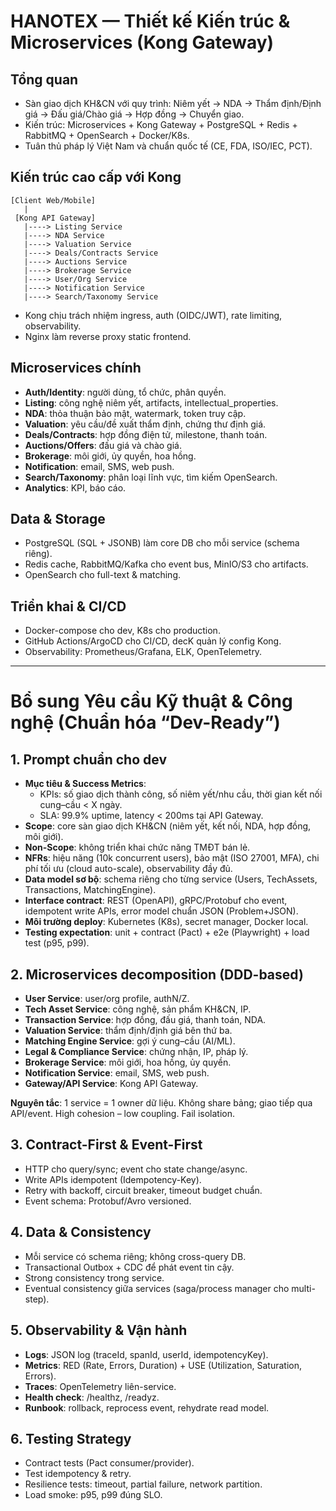 # HANOTEX — Thiết kế Kiến trúc & Microservices (Kong Gateway)

## Tổng quan
- Sàn giao dịch KH&CN với quy trình: Niêm yết → NDA → Thẩm định/Định giá → Đấu giá/Chào giá → Hợp đồng → Chuyển giao.
- Kiến trúc: Microservices + Kong Gateway + PostgreSQL + Redis + RabbitMQ + OpenSearch + Docker/K8s.
- Tuân thủ pháp lý Việt Nam và chuẩn quốc tế (CE, FDA, ISO/IEC, PCT).

## Kiến trúc cao cấp với Kong
```
[Client Web/Mobile]
   |
 [Kong API Gateway]
   |----> Listing Service
   |----> NDA Service
   |----> Valuation Service
   |----> Deals/Contracts Service
   |----> Auctions Service
   |----> Brokerage Service
   |----> User/Org Service
   |----> Notification Service
   |----> Search/Taxonomy Service
```
- Kong chịu trách nhiệm ingress, auth (OIDC/JWT), rate limiting, observability.
- Nginx làm reverse proxy static frontend.

## Microservices chính
- **Auth/Identity**: người dùng, tổ chức, phân quyền.
- **Listing**: công nghệ niêm yết, artifacts, intellectual_properties.
- **NDA**: thỏa thuận bảo mật, watermark, token truy cập.
- **Valuation**: yêu cầu/đề xuất thẩm định, chứng thư định giá.
- **Deals/Contracts**: hợp đồng điện tử, milestone, thanh toán.
- **Auctions/Offers**: đấu giá và chào giá.
- **Brokerage**: môi giới, ủy quyền, hoa hồng.
- **Notification**: email, SMS, web push.
- **Search/Taxonomy**: phân loại lĩnh vực, tìm kiếm OpenSearch.
- **Analytics**: KPI, báo cáo.

## Data & Storage
- PostgreSQL (SQL + JSONB) làm core DB cho mỗi service (schema riêng).
- Redis cache, RabbitMQ/Kafka cho event bus, MinIO/S3 cho artifacts.
- OpenSearch cho full-text & matching.

## Triển khai & CI/CD
- Docker-compose cho dev, K8s cho production.
- GitHub Actions/ArgoCD cho CI/CD, decK quản lý config Kong.
- Observability: Prometheus/Grafana, ELK, OpenTelemetry.

---

# Bổ sung Yêu cầu Kỹ thuật & Công nghệ (Chuẩn hóa “Dev-Ready”)

## 1. Prompt chuẩn cho dev
- **Mục tiêu & Success Metrics**: 
  - KPIs: số giao dịch thành công, số niêm yết/nhu cầu, thời gian kết nối cung–cầu < X ngày.
  - SLA: 99.9% uptime, latency < 200ms tại API Gateway.
- **Scope**: core sàn giao dịch KH&CN (niêm yết, kết nối, NDA, hợp đồng, môi giới).
- **Non-Scope**: không triển khai chức năng TMĐT bán lẻ.
- **NFRs**: hiệu năng (10k concurrent users), bảo mật (ISO 27001, MFA), chi phí tối ưu (cloud auto-scale), observability đầy đủ.
- **Data model sơ bộ**: schema riêng cho từng service (Users, TechAssets, Transactions, MatchingEngine).
- **Interface contract**: REST (OpenAPI), gRPC/Protobuf cho event, idempotent write APIs, error model chuẩn JSON (Problem+JSON).
- **Môi trường deploy**: Kubernetes (K8s), secret manager, Docker local.
- **Testing expectation**: unit + contract (Pact) + e2e (Playwright) + load test (p95, p99).

## 2. Microservices decomposition (DDD-based)
- **User Service**: user/org profile, authN/Z.
- **Tech Asset Service**: công nghệ, sản phẩm KH&CN, IP.
- **Transaction Service**: hợp đồng, đấu giá, thanh toán, NDA.
- **Valuation Service**: thẩm định/định giá bên thứ ba.
- **Matching Engine Service**: gợi ý cung–cầu (AI/ML).
- **Legal & Compliance Service**: chứng nhận, IP, pháp lý.
- **Brokerage Service**: môi giới, hoa hồng, ủy quyền.
- **Notification Service**: email, SMS, web push.
- **Gateway/API Service**: Kong API Gateway.

**Nguyên tắc**: 1 service = 1 owner dữ liệu. Không share bảng; giao tiếp qua API/event. High cohesion – low coupling. Fail isolation.  

## 3. Contract-First & Event-First
- HTTP cho query/sync; event cho state change/async.
- Write APIs idempotent (Idempotency-Key).
- Retry with backoff, circuit breaker, timeout budget chuẩn.
- Event schema: Protobuf/Avro versioned.  

## 4. Data & Consistency
- Mỗi service có schema riêng; không cross-query DB.
- Transactional Outbox + CDC để phát event tin cậy.
- Strong consistency trong service.
- Eventual consistency giữa services (saga/process manager cho multi-step).  

## 5. Observability & Vận hành
- **Logs**: JSON log (traceId, spanId, userId, idempotencyKey).
- **Metrics**: RED (Rate, Errors, Duration) + USE (Utilization, Saturation, Errors).
- **Traces**: OpenTelemetry liên-service.
- **Health check**: /healthz, /readyz.
- **Runbook**: rollback, reprocess event, rehydrate read model.  

## 6. Testing Strategy
- Contract tests (Pact consumer/provider).
- Test idempotency & retry.
- Resilience tests: timeout, partial failure, network partition.
- Load smoke: p95, p99 đúng SLO.
